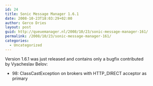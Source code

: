 ```yaml
---
id: 24
title: Sonic Message Manager 1.6.1
date: 2008-10-23T18:03:29+02:00
author: Gerco Dries
layout: post
guid: http://queuemanager.nl/2008/10/23/sonic-message-manager-161/
permalink: /2008/10/23/sonic-message-manager-161/
categories:
  - Uncategorized
---
```

Version 1.6.1 was just released and contains only a bugfix contributed by Vyacheslav Belov: 

  * 98: ClassCastException on brokers with HTTP_DIRECT acceptor as primary